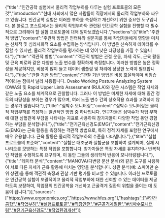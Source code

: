 {"title":"인간공학 실험에서 물리적 작업부하를 다루는 실험 프로토콜의 모든 것","introduction":"현대 사회에서 많은 사람들이 직장에서의 물리적 작업부하와 싸우고 있습니다. 인간공학 실험은 이러한 부하를 측정하고 개선하기 위한 중요한 도구입니다. 본 블로그 포스트에서는 물리적 작업부하와 관련된 인간공학 실험을 진행할 때 필수적으로 고려해야 할 실험 프로토콜에 대해 알아보겠습니다.","sections":[{"title":"주관적 방법","content":"주관적 방법은 인터뷰와 설문지를 통해 작업자들에게 영향을 미치는 신체적 및 심리사회적 요소를 수집하는 방식입니다. 이 방법은 신속하게 데이터를 수집할 수 있지만, 물리적 작업부하를 평가하는 데 있어 낮은 타당성을 가질 수 있습니다."},{"title":"객관적 방법","content":"객관적 방법은 관절 운동, 자세 각도, 근육 활동 및 근육 피로와 같은 다양한 노출 변수를 정확하게 측정합니다. 이러한 방법은 높은 정확성을 제공하지만, 비용이 많이 들고 데이터 샘플링 및 처리에 상당한 노력이 필요합니다."},{"title":"관찰 기반 방법","content":"관찰 기반 방법은 비용 효율적이며 비침습적이라는 점에서 널리 사용됩니다. Ovako Working Posture Analyzing System (OWAS) 및 Rapid Upper Limb Assessment (RULA)와 같은 시스템은 작업 자세와 같은 노출 요소를 체계적으로 관찰합니다. 그러나 이 방법은 미세한 자세에 대해 중간 정도의 타당성을 보이는 경우가 많으며, 여러 노출 변수 간의 상호작용 효과를 고려하지 않는 경우가 많습니다."},{"title":"심박수 모니터링","content":"심박수 모니터링은 물리적 작업부하를 측정하는 일반적인 방법 중 하나입니다. 연구자들은 심박수가 작업 부하에 대한 심혈관계 부담을 나타내는 지표로 사용하여 참가자들이 다양한 작업 동안 경험하는 부담을 분석합니다."},{"title":"전기근육신경도(EMG)","content":"전기근육신경도(EMG)는 근육 활동을 측정하는 객관적 방법으로, 특히 정적 자세를 포함한 연구에서 매우 유용합니다. 근육 활동은 물리적 작업부하의 수준을 나타냅니다."},{"title":"실험 프로토콜의 표준화","content":"실험은 대조군과 실험군을 포함하여 설계되며, 실제 시나리오를 모방하는 특정 작업을 포함합니다. 참가자들은 특정 자세를 유지하거나 반복적인 작업을 수행하도록 요구되며, 이 동안 그들의 생리학적 반응이 모니터링됩니다."},{"title":"데이터 분석","content":"MANOVA(다변량 분산 분석)와 같은 도구를 사용하여 서로 다른 자세가 근육 활동에 미치는 영향을 분석합니다. 상관 분석(예: 스피어만 순위 상관)을 통해 객관적 측정과 관찰 기반 평가를 비교할 수 있습니다. 이러한 프로토콜은 인간공학 실험이 포괄적이고 물리적 작업부하에 대한 신뢰할 수 있는 데이터를 제공하도록 보장하여, 작업장의 인간공학을 개선하고 근골격계 질환의 위험을 줄이는 데 도움이 됩니다."}],"sources":["https://www.ergonomics.org","https://www.hfes.org"],"hashtags":["#인간공학","#작업부하","#실험프로토콜","#직장안전","#근골격계질환","#심박수모니터링","#전기근육신경도","#작업환경개선"]}